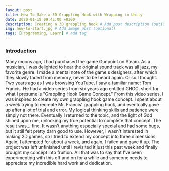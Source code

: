 ```yaml
---
layout: post
title: How To Make a 3D Grappling Hook with Wrapping in Unity
date: 2020-01-18 09:42:00 +0300
description: Creating a 3D grappling hook # Add post description (optional)
img: how-to-start.jpg # Add image post (optional)
tags: [Programming, Learn] # add tag
---
```


### Introduction

Many moons ago, I had purchased the game Gunpoint on Steam. As a musician, I was delighted to hear the original sound track was all jazz, my favorite genre. I made a mental note of the game's designers, after which they slowly faded from memory, never to be heard again. Or so I thought.
Two years ago as I was browsing YouTube, I saw a familiar name: Tom Francis. He had a video series from six years ago entitled GHGC, short for what I presume is "Grappling Hook Game Concept." From this video series, I was inspired to create my own grappling hook game concept.
I spent about a week trying to recreate Mr. Francis' grappling hook, and eventually gave up after a lot of trial and error. My logical thinking skills and patience were simply not there. Eventually I returned to the topic, and the light of God shined upon me, unlocking my true potential to complete that concept. The result was... fine. It wasn't anything especially special and had some bugs, but it still felt pretty darn good to use. 
However, I wasn't interested in making 2D games, so I tried to extend my concept into three dimensions. Again, I attempted for about a week, and again, I failed and gave it up. The project was left unfinished until I revisited it just this past week and finally brought my concept into fruition. All that was to say that I've been experimenting with this off and on for a while and someone needs to appreciate my incredible hard work and dedication.